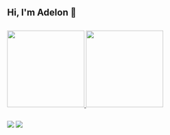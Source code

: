 ## Hi, I'm Adelon 👋

##

<div>
  <a href="https://github.com/adelonmedeiros">
    <img
      height="180px"
      src="https://github-readme-stats.vercel.app/api?username=adelonmedeiros&show_icons=true&theme=dark&hide=prs,issues&include_all_commits=true&count_private=true" />
    <img
      height="180px"
      src="https://github-readme-stats.vercel.app/api/top-langs/?username=adelonmedeiros&layout=compact&langs_count=16&theme=dark" />
    <div></div
  ></a>
</div>

  
   ##
  
<div>
  <a href="https://www.linkedin.com/in/adelon-medeiros-76ab6ab2" target="_blank"
    ><img
      src="https://img.shields.io/badge/-LinkedIn-%230077B5?style=for-the-badge&logo=linkedin&logoColor=white"
      target="_blank"
  /></a>
  <a href="https://instagram.com/delonzera" target="_blank"
    ><img
      src="https://img.shields.io/badge/-Instagram-%23E4405F?style=for-the-badge&logo=instagram&logoColor=white"
      target="_blank"
  /></a>
</div>


  
  


